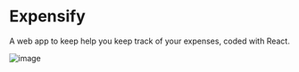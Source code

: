 # Expensify
A web app to keep help you keep track of your expenses, coded with React.

![image](https://user-images.githubusercontent.com/32582369/39540301-406221a8-4e10-11e8-8fa4-48ae2d1c9f6f.png)
